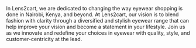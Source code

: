 In Lens2cart, we are dedicated to changing the way eyewear shopping is done in Nairobi, Kenya, and beyond. At Lens2cart, our vision is to blend fashion with clarity through a diversified and stylish eyewear range that can help improve your vision and become a statement in your lifestyle. Join us as we innovate and redefine your choices in eyewear with quality, style, and customer-centricity at the lead.


